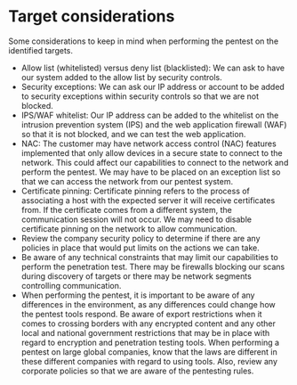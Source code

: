 # Target considerations

Some considerations to keep in mind when performing the pentest on the
identified targets.

* Allow list (whitelisted) versus deny list (blacklisted): We
can ask to have our system added to the allow list by security controls.
* Security exceptions: We can ask our IP address or account to be added to
security exceptions within security controls so that we are not blocked.
* IPS/WAF whitelist: Our IP address can be added to the whitelist on
the intrusion prevention system (IPS) and the web application firewall (WAF)
so that it is not blocked, and we can test the web application.
* NAC: The customer may have network access control (NAC) features implemented that only allow
devices in a secure state to connect to the network. This could affect our capabilities to
connect to the network and perform the pentest. We may have to be placed on an exception list
so that we can access the network from our pentest system.
* Certificate pinning: Certificate pinning refers to the process of associating a
host with the expected server it will receive certificates from. If the certificate
comes from a different system, the communication session will not occur. We
may need to disable certificate pinning on the network to allow
communication.
* Review the company security policy to
determine if there are any policies in place that would put limits on the actions
we can take.
* Be aware of any technical constraints that may limit our capabilities to perform the penetration test.
There may be firewalls blocking our scans during discovery of targets or there may be
network segments controlling communication.
* When performing the pentest, it is important to be aware of any differences in the environment,
as any differences could change how the pentest tools respond. Be aware of export
restrictions when it comes to crossing borders with any encrypted content
and any other local and national government restrictions that may be in place
with regard to encryption and penetration testing tools. When performing a
pentest on large global companies, know that the laws are different in these
different companies with regard to using tools. Also, review any
corporate policies so that we are aware of the pentesting rules.
